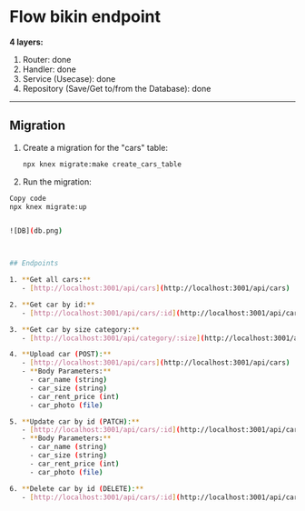 # Flow bikin endpoint

**4 layers:**
1. Router: done
2. Handler: done
3. Service (Usecase): done
4. Repository (Save/Get to/from the Database): done

---

## Migration

1. Create a migration for the "cars" table:

   ```bash
   npx knex migrate:make create_cars_table


2. Run the migration:

```bash
Copy code
npx knex migrate:up


![DB](db.png)



## Endpoints

1. **Get all cars:**
   - [http://localhost:3001/api/cars](http://localhost:3001/api/cars)

2. **Get car by id:**
   - [http://localhost:3001/api/cars/:id](http://localhost:3001/api/cars/:id)

3. **Get car by size category:**
   - [http://localhost:3001/api/category/:size](http://localhost:3001/api/category/:size)

4. **Upload car (POST):**
   - [http://localhost:3001/api/cars](http://localhost:3001/api/cars)
   - **Body Parameters:**
     - car_name (string)
     - car_size (string)
     - car_rent_price (int)
     - car_photo (file)

5. **Update car by id (PATCH):**
   - [http://localhost:3001/api/cars/:id](http://localhost:3001/api/cars/:id)
   - **Body Parameters:**
     - car_name (string)
     - car_size (string)
     - car_rent_price (int)
     - car_photo (file)

6. **Delete car by id (DELETE):**
   - [http://localhost:3001/api/cars/:id](http://localhost:3001/api/cars/:id)
